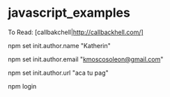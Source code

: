 # javascript_examples
To Read: [callbakchell|http://callbackhell.com/]

npm set init.author.name "Katherin" 

npm set init.author.email "kmoscosoleon@gmail.com" 

npm set init.author.url "aca tu pag" 

npm login
